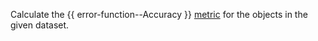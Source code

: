 
Calculate the {{ error-function--Accuracy }} [metric](../../../concepts/loss-functions.md) for the objects in the given dataset.
